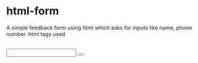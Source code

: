 # html-form
A simple  feedback form using html which asks for inputs like name, phone number. html tags used
<html> 
<body>
<div>
<img>
<form>
<br>
<input>
<label>
<button>
<href>
     
